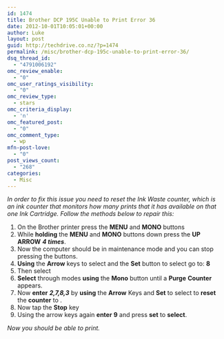 ```yaml
---
id: 1474
title: Brother DCP 195C Unable to Print Error 36
date: 2012-10-01T10:05:01+00:00
author: Luke
layout: post
guid: http://techdrive.co.nz/?p=1474
permalink: /misc/brother-dcp-195c-unable-to-print-error-36/
dsq_thread_id:
  - "4791006192"
omc_review_enable:
  - "0"
omc_user_ratings_visibility:
  - "0"
omc_review_type:
  - stars
omc_criteria_display:
  - 'n'
omc_featured_post:
  - "0"
omc_comment_type:
  - wp
mfn-post-love:
  - "0"
post_views_count:
  - "268"
categories:
  - Misc
---
```

_In order to fix this issue you need to reset the Ink Waste counter, which is an ink counter that monitors how many prints that it has available on that one Ink Cartridge. Follow the methods below to repair this:_

<ol start="1">
  <li>
    On the Brother printer press the <strong>MENU</strong> and <strong>MONO</strong> buttons
  </li>
  <li>
    While <strong>holding</strong> the <strong>MENU</strong> and <strong>MONO</strong> buttons down press the <strong>UP</strong> <strong>ARROW</strong> <strong><em>4 times</em></strong>.
  </li>
  <li>
    Now the computer should be in maintenance mode and you can stop pressing the buttons.
  </li>
  <li>
    <strong>Using</strong> the <strong>Arrow</strong> keys to select and the <strong>Set</strong> button to select go to: <strong>8</strong>
  </li>
  <li>
    Then select <strong></strong>
  </li>
  <li>
    <strong>Select</strong> through modes <strong>using</strong> the <strong>Mono</strong> button until a <strong>Purge</strong> <strong>Counter</strong> appears.
  </li>
  <li>
    Now <strong>enter</strong> <strong><em>2,7,8,3</em></strong> by <strong>using</strong> the <strong>Arrow</strong> Keys and <strong>Set</strong> to select to <strong>reset</strong> the <strong>counter</strong> to <strong><em></em></strong>.
  </li>
  <li>
    Now tap the <strong>Stop</strong> key
  </li>
  <li>
    Using the arrow keys again <strong>enter</strong> <strong>9</strong> and press <strong>set</strong> to <strong>select</strong>.
  </li>
</ol>

_Now you should be able to print._